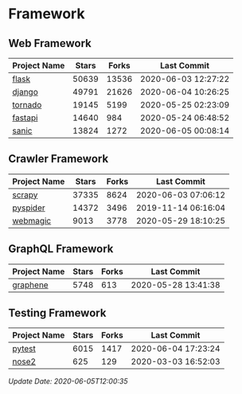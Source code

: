 # Framework

## Web Framework

| Project Name | Stars | Forks | Last Commit |
| ------------ | ----- | ----- | ----------- |
| [flask](https://github.com/pallets/flask) | 50639 | 13536 | 2020-06-03 12:27:22 |
| [django](https://github.com/django/django) | 49791 | 21626 | 2020-06-04 10:26:25 |
| [tornado](https://github.com/tornadoweb/tornado) | 19145 | 5199 | 2020-05-25 02:23:09 |
| [fastapi](https://github.com/tiangolo/fastapi) | 14640 | 984 | 2020-05-24 06:48:52 |
| [sanic](https://github.com/huge-success/sanic) | 13824 | 1272 | 2020-06-05 00:08:14 |

## Crawler Framework

| Project Name | Stars | Forks | Last Commit |
| ------------ | ----- | ----- | ----------- |
| [scrapy](https://github.com/scrapy/scrapy) | 37335 | 8624 | 2020-06-03 07:06:12 |
| [pyspider](https://github.com/binux/pyspider) | 14372 | 3496 | 2019-11-14 06:16:04 |
| [webmagic](https://github.com/code4craft/webmagic) | 9013 | 3778 | 2020-05-29 18:10:25 |

## GraphQL Framework

| Project Name | Stars | Forks | Last Commit |
| ------------ | ----- | ----- | ----------- |
| [graphene](https://github.com/graphql-python/graphene) | 5748 | 613 | 2020-05-28 13:41:38 |

## Testing Framework

| Project Name | Stars | Forks | Last Commit |
| ------------ | ----- | ----- | ----------- |
| [pytest](https://github.com/pytest-dev/pytest) | 6015 | 1417 | 2020-06-04 17:23:24 |
| [nose2](https://github.com/nose-devs/nose2) | 625 | 129 | 2020-03-03 16:52:03 |

*Update Date: 2020-06-05T12:00:35*